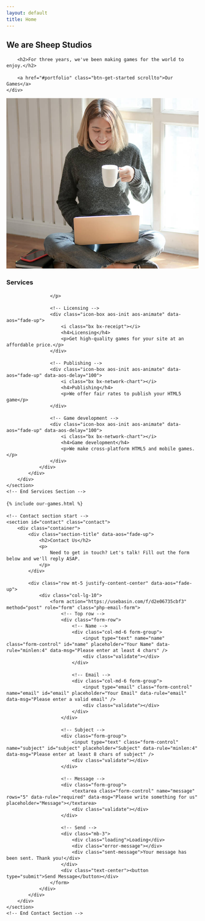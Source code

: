 ```yaml
---
layout: default
title: Home
---
```


<!-- Fullscreen hero section start -->
<section id="hero" class="d-flex flex-column justify-content-center align-items-center">
    <div class="container text-center text-md-left" data-aos="fade-up">
        <h1>We are Sheep Studios</h1>

        <h2>For three years, we've been making games for the world to enjoy.</h2>

        <a href="#portfolio" class="btn-get-started scrollto">Our Games</a>
    </div>
</section>
<!-- End hero section -->

<!-- Services section start -->
<main id="main">
    <section id="services" class="about">
        <div class="container">
            <div class="row">
                <div class="col-xl-6 col-lg-7 aos-init aos-animate" data-aos="fade-right">
                    <img src="assets/img/about-img.jpg" class="img-fluid" alt="" />
                </div>
                <div class="col-xl-6 col-lg-5 pt-5 pt-lg-0">
                    <h3 data-aos="fade-up" class="aos-init aos-animate">Services</h3>
                    <p data-aos="fade-up" class="aos-init aos-animate">
                        
                    </p>

                    <!-- Licensing -->
                    <div class="icon-box aos-init aos-animate" data-aos="fade-up">
                        <i class="bx bx-receipt"></i>
                        <h4>Licensing</h4>
                        <p>Get high-quality games for your site at an affordable price.</p>
                    </div>

                    <!-- Publishing -->
                    <div class="icon-box aos-init aos-animate" data-aos="fade-up" data-aos-delay="100">
                        <i class="bx bx-network-chart"></i>
                        <h4>Publishing</h4>
                        <p>We offer fair rates to publish your HTML5 game</p>
                    </div>

                    <!-- Game development -->
                    <div class="icon-box aos-init aos-animate" data-aos="fade-up" data-aos-delay="100">
                        <i class="bx bx-network-chart"></i>
                        <h4>Game development</h4>
                        <p>We make cross-platform HTML5 and mobile games.</p>
                    </div>
                </div>
            </div>
        </div>
    </section>
    <!-- End Services Section -->

    {% include our-games.html %}
            
    <!-- Contact section start -->
    <section id="contact" class="contact">
        <div class="container">
            <div class="section-title" data-aos="fade-up">
                <h2>Contact Us</h2>
                <p>
                    Need to get in touch? Let's talk! Fill out the form below and we'll reply ASAP.
                </p>
            </div>

            <div class="row mt-5 justify-content-center" data-aos="fade-up">
                <div class="col-lg-10">
                    <form action="https://usebasin.com/f/d2e06735cbf3" method="post" role="form" class="php-email-form">
                        <!-- Top row -->
                        <div class="form-row">
                            <!-- Name -->
                            <div class="col-md-6 form-group">
                                <input type="text" name="name" class="form-control" id="name" placeholder="Your Name" data-rule="minlen:4" data-msg="Please enter at least 4 chars" />
                                <div class="validate"></div>
                            </div>

                            <!-- Email -->
                            <div class="col-md-6 form-group">
                                <input type="email" class="form-control" name="email" id="email" placeholder="Your Email" data-rule="email" data-msg="Please enter a valid email" />
                                <div class="validate"></div>
                            </div>
                        </div>

                        <!-- Subject -->
                        <div class="form-group">
                            <input type="text" class="form-control" name="subject" id="subject" placeholder="Subject" data-rule="minlen:4" data-msg="Please enter at least 8 chars of subject" />
                            <div class="validate"></div>
                        </div>

                        <!-- Message -->
                        <div class="form-group">
                            <textarea class="form-control" name="message" rows="5" data-rule="required" data-msg="Please write something for us" placeholder="Message"></textarea>
                            <div class="validate"></div>
                        </div>

                        <!-- Send -->
                        <div class="mb-3">
                            <div class="loading">Loading</div>
                            <div class="error-message"></div>
                            <div class="sent-message">Your message has been sent. Thank you!</div>
                        </div>
                        <div class="text-center"><button type="submit">Send Message</button></div>
                    </form>
                </div>
            </div>
        </div>
    </section>
    <!-- End Contact Section -->
</main>
<!-- End #main -->